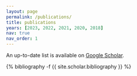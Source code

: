 ```yaml
---
layout: page
permalink: /publications/
title: publications
years: [2023, 2022, 2021, 2020, 2018]
nav: true
nav_order: 1
---
```


An up-to-date list is available on [Google Scholar](https://scholar.google.com/citations?user=GKJnjkgAAAAJ&hl=en).

<!-- _pages/publications.md -->
<div class="publications">

{% bibliography -f {{ site.scholar.bibliography }} %}

</div>

